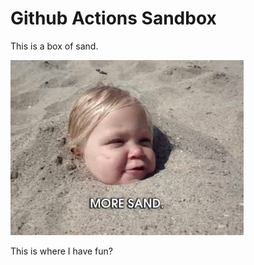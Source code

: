 # Github Actions Sandbox

This is a box of sand.

<img src="images/sandbox.gif">

This is where I have fun?
